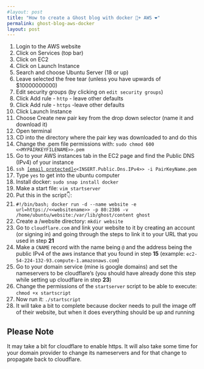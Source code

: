 ```yaml
---
#layout: post
title: "How to create a Ghost blog with docker 🐳+ AWS ❤️"
permalink: ghost-blog-aws-docker
layout: post
---
```


<ol><li>Login to the AWS website</li><li>Click on Services  (top bar)</li><li>Click on EC2</li><li>Click on Launch Instance</li><li>Search and choose Ubuntu Server (18 or up)</li><li>Leave selected the free tear (unless you have upwards of $10000000000)</li><li>Edit security groups (by clicking on <code>edit security groups</code>)</li><li>Click Add rule - <code>http</code> - leave other defaults</li><li>Click Add rule - <code>https</code> -leave other defaults</li><li>Click Launch Instance</li><li>Choose Create new pair key from the drop down selector (name it and download it)</li><li>Open terminal</li><li>CD into the directory where the pair key was downloaded to and do this</li><li>Change the .pem file permissions with: <code>sudo chmod 600 &lt;&lt;MYPAIRKEYFILENAME&gt;&gt;.pem</code></li><li>Go to your AWS instances tab in the EC2 page and find the Public DNS (IPv4) of your instance </li><li><code>ssh <a href="/cdn-cgi/l/email-protection#7c091e091208093c191f4e514948514e4e48514d4f4e51454f521f13110c090819514d521d111d0613121d0b0f521f1311"><span class="__cf_email__" data-cfemail="790c1b0c170d0c39">[email&#160;protected]</span>&lt;</a>&lt;INSERT.Public.Dns.IPv4&gt;&gt; -i PairKeyName.pem</code></li><li>Type <code>yes</code> to get into the ubuntu computer</li><li>Install docker: <code>sudo snap install docker</code></li><li>Make a start file: <code>vim startserver</code></li><li>Put this in the script👇: </li><li><code>#!/bin/bash; docker run -d --name website -e url=https://&lt;&lt;websitename&gt;&gt; -p 80:2386 -v /home/ubuntu/website:/var/lib/ghost/content ghost</code></li><li>Create a /website directory: <code>mkdir website</code></li><li>Go to <code>cloudflare.com</code> and link your website to it by creating an account (or signing in) and going through the steps to link it to your URL that you used in step <strong>21</strong></li><li>Make a <code>CNAME</code> record with the name being <code>@</code> and the address being the public IPv4 of the aws instance that you found in step <strong>15</strong> (example: <code>ec2-54-224-132-93.compute-1.amazonaws.com</code>)</li><li>Go to your domain service (mine is google domains) and set the nameservers to be cloudflare’s (you should have already done this step while setting up cloudflare in step <strong>23</strong>)</li><li>Change the permissions of the <code>startserver</code> script to be able to execute: <code>chmod +x startscript</code></li><li>Now run it: <code>./startscript</code></li><li>It will take a bit to complete because docker needs to pull the image off of their website, but when it does everything should be up and running</li></ol><h2 id="please-note">Please Note</h2><p>It may take a bit for cloudflare to enable https. It will also take some time for your domain provider to change its nameservers and for that change to propagate back to cloudflare.<br></p>

